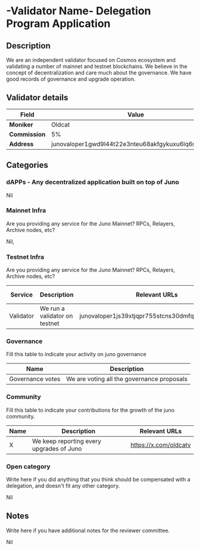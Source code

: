 # -Validator Name- Delegation Program Application

## Description

We are an independent validator focused on Cosmos ecosystem and validating a number of mainnet and testnet blockchains. 
We believe in the concept of decentralization and care much about the governance.
We have good records of governance and upgrade operation.

## Validator details

| Field          | Value                   |
| -------------- | ----------------------- |
| **Moniker**    | Oldcat                  |
| **Commission** | 5%                      |
| **Address**    | junovaloper1gwd9l44t22e3nteu68akfgykuxu6lq6m6u786d |

## Categories

### dAPPs - Any decentralized application built on top of Juno

Nil

### Mainnet Infra

Are you providing any service for the Juno Mainnet? RPCs, Relayers, Archive nodes, etc?

Nil, 

### Testnet Infra

Are you providing any service for the Juno Mainnet? RPCs, Relayers, Archive nodes, etc?

| Service           | Description                         | Relevant URLs            | Additional Details         |
| ----------------- | ----------------------------------- | ------------------------ | -------------------------- |
| Validator         | We run a validator on testnet       | junovaloper1js39xtjqpr755stcns30dmfqkclktg68qt6lyl |  |

### Governance

Fill this table to indicate your activity on juno governance

| Name                   | Description                                                                             | 
| ---------------------- | --------------------------------------------------------------------------------------- | 
| Governance votes       | We are voting all the governance proposals                                              |

### Community

Fill this table to indicate your contributions for the growth of the juno community.

| Name        | Description                              | Relevant URLs          |
| ----------- | ---------------------------------------- | ---------------------- |
| X           | We keep reporting every upgrades of Juno | https://x.com/oldcatv  |

### Open category

Write here if you did anything that you think should be compensated with a delegation, and doesn't fit any other category.

Nil

## Notes

Write here if you have additional notes for the reviewer committee.

Nil
